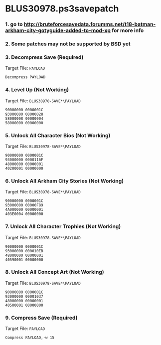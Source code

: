 # BLUS30978.ps3savepatch

### 1.  go to http://bruteforcesavedata.forumms.net/t18-batman-arkham-city-gotyguide-added-to-mod-xp for more info
### 2.  Some patches may not be supported by BSD yet
### 3. Decompress Save (Required)

Target File: `PAYLOAD`

```
Decompress PAYLOAD
```

### 4. Level Up (Not Working)

Target File: `BLUS30978-SAVE*\PAYLOAD`

```
90000000 0000001C
93000000 00000028
58000008 00000004
58000000 00000000
```

### 5. Unlock All Character Bios (Not Working)

Target File: `BLUS30978-SAVE*\PAYLOAD`

```
90000000 0000001C
93000000 0000116F
48000000 00000001
40200001 00000000
```

### 6. Unlock All Arkham City Stories (Not Working)

Target File: `BLUS30978-SAVE*\PAYLOAD`

```
90000000 0000001C
93000000 00000F89
4A000000 00000001
403E0004 00000000
```

### 7. Unlock All Character Trophies (Not Working)

Target File: `BLUS30978-SAVE*\PAYLOAD`

```
90000000 0000001C
93000000 000010EB
48000000 00000001
40590001 00000000
```

### 8. Unlock All Concept Art (Not Working)

Target File: `BLUS30978-SAVE*\PAYLOAD`

```
90000000 0000001C
93000000 00001037
48000000 00000001
40500001 00000000
```

### 9. Compress Save (Required)

Target File: `PAYLOAD`

```
Compress PAYLOAD,-w 15
```

